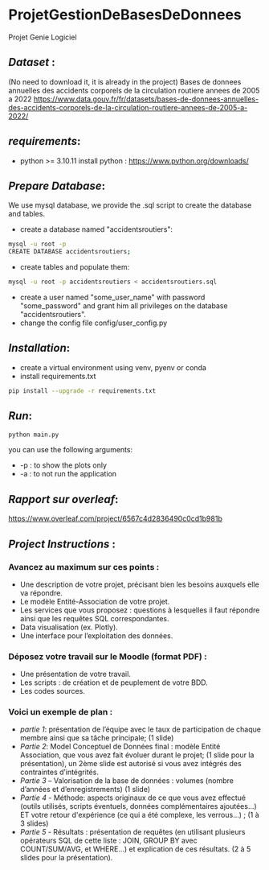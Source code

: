 # ProjetGestionDeBasesDeDonnees
Projet Genie Logiciel 

## *Dataset* : 
  (No need to download it, it is already in the project)
  Bases de donnees annuelles des accidents corporels de la circulation routiere annees de 2005 a 2022
  https://www.data.gouv.fr/fr/datasets/bases-de-donnees-annuelles-des-accidents-corporels-de-la-circulation-routiere-annees-de-2005-a-2022/
  
## *requirements*:
- python >= 3.10.11
install python : https://www.python.org/downloads/

## *Prepare Database*:
We use mysql database, we provide the .sql script to create the database and tables.
- create a database named "accidentsroutiers": 
```bash
mysql -u root -p
CREATE DATABASE accidentsroutiers;
```
- create tables and populate them:
```bash
mysql -u root -p accidentsroutiers < accidentsroutiers.sql
```
- create a user named "some_user_name" with password "some_password" and grant him all privileges on the database "accidentsroutiers".
- change the config file config/user_config.py 

## *Installation*:
- create a virtual environment using venv, pyenv or conda
- install requirements.txt
```bash
pip install --upgrade -r requirements.txt
```

## *Run*:
```bash
python main.py 
```
you can use the following arguments:
  - -p : to show the plots only 
  - -a : to not run the application


## *Rapport sur overleaf*:
  https://www.overleaf.com/project/6567c4d2836490c0cd1b981b
  
## *Project Instructions* :
### Avancez au maximum sur ces points :
- Une description de votre projet, précisant bien les besoins auxquels elle va répondre.
- Le modèle Entité-Association de votre projet.
- Les services que vous proposez : questions à lesquelles il faut répondre ainsi que les requêtes SQL correspondantes.
- Data visualisation (ex. Plotly).
- Une interface pour l’exploitation des données.
  
### Déposez votre travail sur le Moodle (format PDF) :
- Une présentation de votre travail.
- Les scripts : de création et de peuplement de votre BDD.
- Les codes sources.
  
### Voici un exemple de plan :
- *partie 1*: présentation de l’équipe avec le taux de participation de chaque membre ainsi que sa tâche principale; (1 slide)
- *Partie 2*: Model Conceptuel de Données final : modèle Entité Association, que vous avez fait évoluer durant le projet; (1 slide pour la présentation), un 2ème slide est autorisé si vous avez intégrés des contraintes d’intégrités.
- *Partie 3* – Valorisation de la base de données : volumes (nombre d’années et d’enregistrements) (1 slide)
- *Partie 4* - Méthode: aspects originaux de ce que vous avez effectué (outils utilisés, scripts éventuels, données complémentaires ajoutées...) ET votre retour d'expérience (ce qui a été complexe, les verrous...) ; (1 à 3 slides)
- *Partie 5* - Résultats : présentation de requêtes (en utilisant plusieurs opérateurs SQL de cette liste : JOIN, GROUP BY avec COUNT/SUM/AVG, et WHERE…) et explication de ces résultats. (2 à 5 slides pour la présentation).
